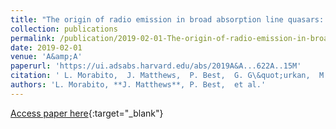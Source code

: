 ```yaml
---
title: "The origin of radio emission in broad absorption line quasars: Results from the LOFAR Two-metre Sky Survey"
collection: publications
permalink: /publication/2019-02-01-The-origin-of-radio-emission-in-broad-absorption-line-quasars-Results-from-the-LOFAR-Two-metre-Sky-Survey
date: 2019-02-01
venue: 'A&amp;A'
paperurl: 'https://ui.adsabs.harvard.edu/abs/2019A&A...622A..15M'
citation: ' L. Morabito,  J. Matthews,  P. Best,  G. G\&quot;urkan,  M. Jarvis,  I. Prandoni,  K. Duncan,  M. Hardcastle,  M. Kunert-Bajraszewska,  A. Mechev,  S. Mooney,  J. Sabater,  H. R\&quot;ottgering,  T. Shimwell,  D. Smith,  C. Tasse,  W. Williams, &quot;The origin of radio emission in broad absorption line quasars: Results from the LOFAR Two-metre Sky Survey.&quot; A&amp;amp;A, 2019.'
authors: 'L. Morabito, **J. Matthews**, P. Best,  et al.'
---
```

[Access paper here](https://ui.adsabs.harvard.edu/abs/2019A&A...622A..15M){:target="_blank"}
